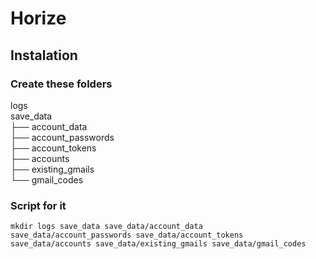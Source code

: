 # Horize

## Instalation

### Create these folders
logs<br>
save_data<br>
├── account_data<br>
├── account_passwords<br>
├── account_tokens<br>
├── accounts<br>
├── existing_gmails<br>
└── gmail_codes

### Script for it
`mkdir logs save_data save_data/account_data save_data/account_passwords save_data/account_tokens save_data/accounts save_data/existing_gmails save_data/gmail_codes`
